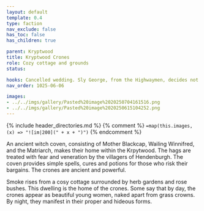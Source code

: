 ```yaml
---
layout: default
template: 0.4
type: faction
nav_exclude: false
has_toc: false
has_children: true

parent: Kryptwood
title: Kryptwood Crones
role: Cozy cottage and grounds
status: 

hooks: Cancelled wedding. Sly George, from the Highwaymen, decides not to marry beautiful Winnifried. The Crones want that fixed.
nav_order: 1025-06-06

images: 
- ../../imgs/gallery/Pasted%20image%2020250704161516.png
- ../../imgs/gallery/Pasted%20image%2020250615104252.png
---
```


{% include header_directories.md %}
{% comment %}
`=map(this.images, (x) => "![im|200](" + x + ")")`
{% endcomment %}

An ancient witch coven, consisting of Mother Blackcap, Wailing Winnifred, and the Matriarch, makes their home within the Krpytwood. The hags are treated with fear and veneration by the villagers of Hendenburgh. The coven provides simple spells, cures and potions for those who risk their bargains. The crones are ancient and powerful.

Smoke rises from a cosy cottage surrounded by herb gardens and rose bushes.
This dwelling is the home of the crones.
Some say that by day, the crones appear as beautiful young women, naked apart from grass crowns.
By night, they manifest in their proper and hideous forms.
